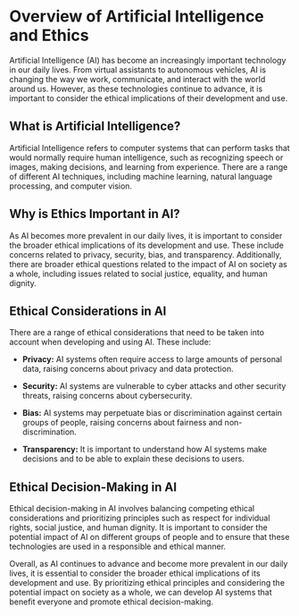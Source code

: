 Overview of Artificial Intelligence and Ethics
=======================================================================

Artificial Intelligence (AI) has become an increasingly important technology in our daily lives. From virtual assistants to autonomous vehicles, AI is changing the way we work, communicate, and interact with the world around us. However, as these technologies continue to advance, it is important to consider the ethical implications of their development and use.

What is Artificial Intelligence?
--------------------------------

Artificial Intelligence refers to computer systems that can perform tasks that would normally require human intelligence, such as recognizing speech or images, making decisions, and learning from experience. There are a range of different AI techniques, including machine learning, natural language processing, and computer vision.

Why is Ethics Important in AI?
------------------------------

As AI becomes more prevalent in our daily lives, it is important to consider the broader ethical implications of its development and use. These include concerns related to privacy, security, bias, and transparency. Additionally, there are broader ethical questions related to the impact of AI on society as a whole, including issues related to social justice, equality, and human dignity.

Ethical Considerations in AI
----------------------------

There are a range of ethical considerations that need to be taken into account when developing and using AI. These include:

* **Privacy:** AI systems often require access to large amounts of personal data, raising concerns about privacy and data protection.

* **Security:** AI systems are vulnerable to cyber attacks and other security threats, raising concerns about cybersecurity.

* **Bias:** AI systems may perpetuate bias or discrimination against certain groups of people, raising concerns about fairness and non-discrimination.

* **Transparency:** It is important to understand how AI systems make decisions and to be able to explain these decisions to users.

Ethical Decision-Making in AI
-----------------------------

Ethical decision-making in AI involves balancing competing ethical considerations and prioritizing principles such as respect for individual rights, social justice, and human dignity. It is important to consider the potential impact of AI on different groups of people and to ensure that these technologies are used in a responsible and ethical manner.

Overall, as AI continues to advance and become more prevalent in our daily lives, it is essential to consider the broader ethical implications of its development and use. By prioritizing ethical principles and considering the potential impact on society as a whole, we can develop AI systems that benefit everyone and promote ethical decision-making.
